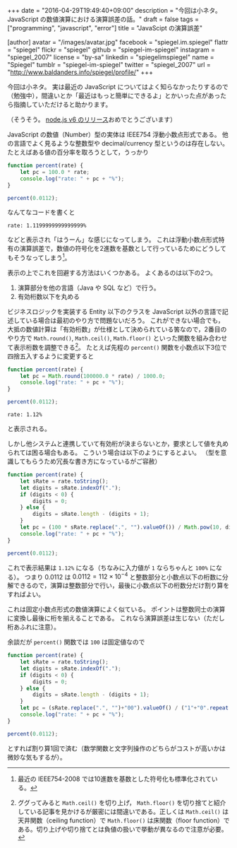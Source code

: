 +++
date = "2016-04-29T19:49:40+09:00"
description = "今回は小ネタ。JavaScript の数値演算における演算誤差の話。"
draft = false
tags = ["programming", "javascript", "error"]
title = "JavaScipt の演算誤差"

[author]
  avatar = "/images/avatar.jpg"
  facebook = "spiegel.im.spiegel"
  flattr = "spiegel"
  flickr = "spiegel"
  github = "spiegel-im-spiegel"
  instagram = "spiegel_2007"
  license = "by-sa"
  linkedin = "spiegelimspiegel"
  name = "Spiegel"
  tumblr = "spiegel-im-spiegel"
  twitter = "spiegel_2007"
  url = "http://www.baldanders.info/spiegel/profile/"
+++

今回は小ネタ。
実は最近の JavaScript についてはよく知らなかったりするので（勉強中），間違いとか「最近はもっと簡単にできるよ」とかいった点があったら指摘していただけると助かります。

（そうそう。
[node.js v6 のリリース](https://nodejs.org/en/blog/announcements/v6-release/)おめでとうございます）

JavaScript の数値（Number）型の実体は IEEE754 浮動小数点形式である。
他の言語でよく見るような整数型や decimal/currency 型というのは存在しない。
たとえばある値の百分率を取ろうとして，うっかり

```javascript
function percent(rate) {
    let pc = 100.0 * rate;
    console.log("rate: " + pc + "%");
}

percent(0.0112);
```

なんてなコードを書くと

```text
rate: 1.1199999999999999%
```

などと表示され「はうーん」な感じになってしまう。
これは浮動小数点形式特有の演算誤差で，数値の符号化を2進数を基数として行っているためにどうしてもそうなってしまう[^fp]。

[^fp]: 最近の IEEE754-2008 では10進数を基数とした符号化も標準化されている。

表示の上でこれを回避する方法はいくつかある。
よくあるのは以下の2つ。

1. 演算部分を他の言語（Java や SQL など）で行う。
2. 有効桁数以下を丸める

ビジネスロジックを実装する Entity 以下のクラスを JavaScript 以外の言語で記述している場合は最初のやり方で問題ないだろう。
これができない場合でも，大抵の数値計算は「有効桁数」が仕様として決められている筈なので，2番目のやり方で `Math.round()`, `Math.ceil()`, `Math.floor()` といった関数を組み合わせて表示桁数を調整できる[^cf]。
たとえば先程の `percent()` 関数を小数点以下3位で四捨五入するように変更すると

[^cf]: ググってみると `Math.ceil()` を切り上げ， `Math.floor()` を切り捨てと紹介している記事を見かけるが厳密には間違いである。正しくは `Math.ceil()` は天井関数（ceiling function）で `Math.floor()` は床関数（floor function）である。切り上げや切り捨てとは負値の扱いで挙動が異なるので注意が必要。

```javascript
function percent(rate) {
    let pc = Math.round(100000.0 * rate) / 1000.0;
    console.log("rate: " + pc + "%");
}

percent(0.0112);
```

```text
rate: 1.12%
```

と表示される。

しかし他システムと連携していて有効桁が決まらないとか，要求として値を丸められては困る場合もある。
こういう場合は以下のようにするとよい。
（型を意識してもらうため冗長な書き方になっているがご容赦）

```javascript
function percent(rate) {
    let sRate = rate.toString();
    let digits = sRate.indexOf(".");
    if (digits < 0) {
        digits = 0;
    } else {
        digits = sRate.length - (digits + 1);
    }
    let pc = (100 * sRate.replace(".", "").valueOf()) / Math.pow(10, digits);
    console.log("rate: " + pc + "%");
}

percent(0.0112);
```

これで表示結果は `1.12%` になる（ちなみに入力値が `1` ならちゃんと `100%` になる）。
つまり 0.0112 は $0.0112 = 112 \times 10^{-4}$ と整数部分と小数点以下の桁数に分解できるので，演算は整数部分で行い，最後に小数点以下の桁数分だけ割り算をすればよい。

これは固定小数点形式の数値演算によく似ている。
ポイントは整数同士の演算に変換し最後に桁を揃えることである。
これなら演算誤差は生じない（ただし桁あふれに注意）。

余談だが `percent()` 関数では `100` は固定値なので

```javascript
function percent(rate) {
    let sRate = rate.toString();
    let digits = sRate.indexOf(".");
    if (digits < 0) {
        digits = 0;
    } else {
        digits = sRate.length - (digits + 1);
    }
    let pc = (sRate.replace(".", "")+"00").valueOf() / ("1"+"0".repeat(digits)).valueOf();
    console.log("rate: " + pc + "%");
}

percent(0.0112);
```

とすれば割り算1回で済む（数学関数と文字列操作のどちらがコストが高いかは微妙な気もするが）。
